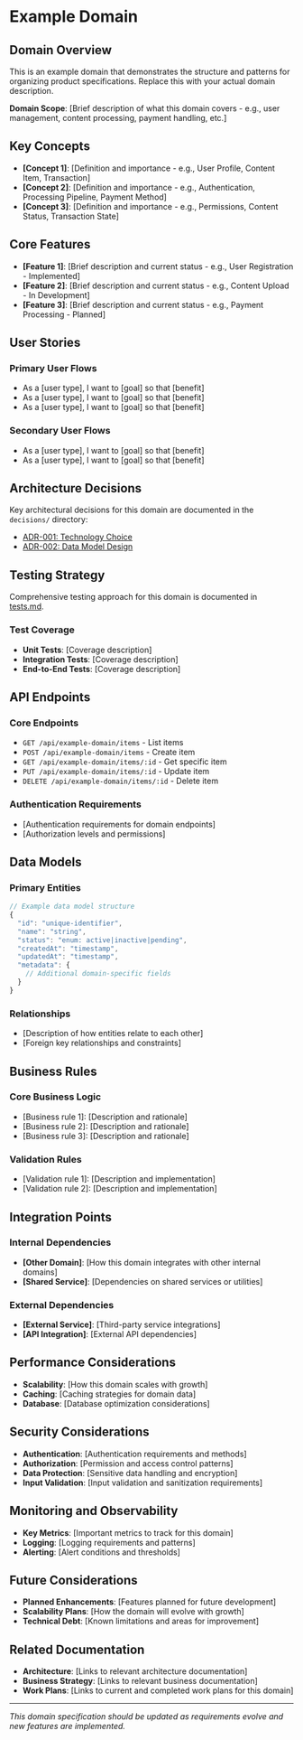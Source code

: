 # Example Domain

## Domain Overview
This is an example domain that demonstrates the structure and patterns for organizing product specifications. Replace this with your actual domain description.

**Domain Scope**: [Brief description of what this domain covers - e.g., user management, content processing, payment handling, etc.]

## Key Concepts
- **[Concept 1]**: [Definition and importance - e.g., User Profile, Content Item, Transaction]
- **[Concept 2]**: [Definition and importance - e.g., Authentication, Processing Pipeline, Payment Method]
- **[Concept 3]**: [Definition and importance - e.g., Permissions, Content Status, Transaction State]

## Core Features
- **[Feature 1]**: [Brief description and current status - e.g., User Registration - Implemented]
- **[Feature 2]**: [Brief description and current status - e.g., Content Upload - In Development]
- **[Feature 3]**: [Brief description and current status - e.g., Payment Processing - Planned]

## User Stories
### Primary User Flows
- As a [user type], I want to [goal] so that [benefit]
- As a [user type], I want to [goal] so that [benefit]
- As a [user type], I want to [goal] so that [benefit]

### Secondary User Flows
- As a [user type], I want to [goal] so that [benefit]
- As a [user type], I want to [goal] so that [benefit]

## Architecture Decisions
Key architectural decisions for this domain are documented in the `decisions/` directory:
- [ADR-001: Technology Choice](./decisions/001-technology-choice.md)
- [ADR-002: Data Model Design](./decisions/002-data-model-design.md)

## Testing Strategy
Comprehensive testing approach for this domain is documented in [tests.md](./tests.md).

### Test Coverage
- **Unit Tests**: [Coverage description]
- **Integration Tests**: [Coverage description]
- **End-to-End Tests**: [Coverage description]

## API Endpoints
### Core Endpoints
- `GET /api/example-domain/items` - List items
- `POST /api/example-domain/items` - Create item
- `GET /api/example-domain/items/:id` - Get specific item
- `PUT /api/example-domain/items/:id` - Update item
- `DELETE /api/example-domain/items/:id` - Delete item

### Authentication Requirements
- [Authentication requirements for domain endpoints]
- [Authorization levels and permissions]

## Data Models
### Primary Entities
```javascript
// Example data model structure
{
  "id": "unique-identifier",
  "name": "string",
  "status": "enum: active|inactive|pending",
  "createdAt": "timestamp",
  "updatedAt": "timestamp",
  "metadata": {
    // Additional domain-specific fields
  }
}
```

### Relationships
- [Description of how entities relate to each other]
- [Foreign key relationships and constraints]

## Business Rules
### Core Business Logic
- [Business rule 1]: [Description and rationale]
- [Business rule 2]: [Description and rationale]
- [Business rule 3]: [Description and rationale]

### Validation Rules
- [Validation rule 1]: [Description and implementation]
- [Validation rule 2]: [Description and implementation]

## Integration Points
### Internal Dependencies
- **[Other Domain]**: [How this domain integrates with other internal domains]
- **[Shared Service]**: [Dependencies on shared services or utilities]

### External Dependencies
- **[External Service]**: [Third-party service integrations]
- **[API Integration]**: [External API dependencies]

## Performance Considerations
- **Scalability**: [How this domain scales with growth]
- **Caching**: [Caching strategies for domain data]
- **Database**: [Database optimization considerations]

## Security Considerations
- **Authentication**: [Authentication requirements and methods]
- **Authorization**: [Permission and access control patterns]
- **Data Protection**: [Sensitive data handling and encryption]
- **Input Validation**: [Input validation and sanitization requirements]

## Monitoring and Observability
- **Key Metrics**: [Important metrics to track for this domain]
- **Logging**: [Logging requirements and patterns]
- **Alerting**: [Alert conditions and thresholds]

## Future Considerations
- **Planned Enhancements**: [Features planned for future development]
- **Scalability Plans**: [How the domain will evolve with growth]
- **Technical Debt**: [Known limitations and areas for improvement]

## Related Documentation
- **Architecture**: [Links to relevant architecture documentation]
- **Business Strategy**: [Links to relevant business documentation]
- **Work Plans**: [Links to current and completed work plans for this domain]

---

*This domain specification should be updated as requirements evolve and new features are implemented.*
